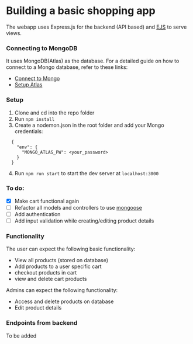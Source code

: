 # Building a basic shopping app

The webapp uses Express.js for the backend (API based) and [EJS](https://ejs.co/) to serve views. 

### Connecting to MongoDB
It uses MongoDB(Atlas) as the database. For a detailed guide on how to connect to a Mongo database, refer to these links:
- [Connect to Mongo](https://docs.mongodb.com/guides/server/drivers/)
- [Setup Atlas](https://docs.mongodb.com/guides/cloud/connectionstring/)

### Setup
1. Clone and cd into the repo folder
2. Run `npm install`
3. Create a nodemon.json in the root folder and add your Mongo credentials:
``` 
  {
    "env": {
      "MONGO_ATLAS_PW": <your_password>
    }
  }
  ```
4. Run `npm run start` to start the dev server at `localhost:3000`

### To do:
- [x] Make cart functional again
- [ ] Refactor all models and controllers to use [mongoose](https://mongoosejs.com/)
- [ ] Add authentication
- [ ] Add input validation while creating/editing product details

### Functionality

The user can expect the following basic functionality:
- View all products (stored on database)
- Add products to a user specific cart 
- checkout products in cart
- view and delete cart products 

Admins can expect the following functionality:
- Access and delete products on database
- Edit product details

### Endpoints from backend

To be added